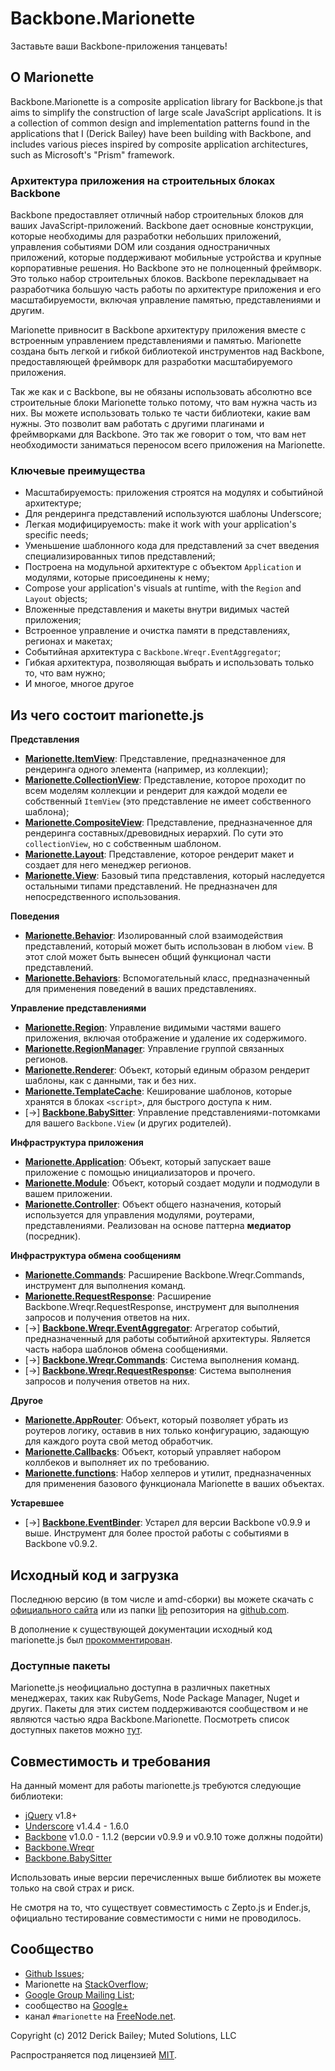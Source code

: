 # Backbone.Marionette

Заставьте ваши Backbone-приложения танцевать!

## О Marionette

Backbone.Marionette is a composite application library for Backbone.js that
aims to simplify the construction of large scale JavaScript applications.
It is a collection of common design and implementation patterns found in
the applications that I (Derick Bailey) have been building with Backbone,
and includes various pieces inspired by composite application architectures,
such as Microsoft's "Prism" framework.

### Архитектура приложения на строительных блоках Backbone

Backbone предоставляет отличный набор строительных блоков для ваших JavaScript-приложений. Backbone дает основные конструкции, которые необходимы для разработки небольших приложений, управления событиями DOM или создания одностраничных приложений, которые поддерживают мобильные устройства и крупные корпоративные решения. Но Backbone это не полноценный фреймворк. Это только набор строительных блоков. Backbone перекладывает на разработчика большую часть работы по архитектуре приложения и его масштабируемости, включая управление памятью, представлениями и другим. 

Marionette привносит в Backbone архитектуру приложения вместе с встроенным управлением представлениями и памятью. Marionette создана быть легкой и гибкой библиотекой инструментов над Backbone, предоставляющей фреймворк для разработки масштабируемого приложения.

Так же как и с Backbone, вы не обязаны использовать абсолютно все строительные блоки Marionette только потому, что вам нужна часть из них. Вы можете использовать только те части библиотеки, какие вам нужны. Это позволит вам работать с другими плагинами и фреймворками для Backbone. Это так же говорит о том, что вам нет необходимости заниматься переносом всего приложения на Marionette.

### Ключевые преимущества

* Масштабируемость: приложения строятся на модулях и событийной архитектуре;
* Для рендеринга представлений используются шаблоны Underscore;
* Легкая модифицируемость: make it work with your application's specific needs;
* Уменьшение шаблонного кода для представлений за счет введения специализированных типов представлений;
* Построена на модульной архитектуре с объектом `Application` и модулями, которые присоединены к нему;
* Compose your application's visuals at runtime, with the `Region` and `Layout` objects;
* Вложенные представления и макеты внутри видимых частей приложения;
* Встроенное управление и очистка памяти в представлениях, регионах и макетах;
* Событийная архитектура с `Backbone.Wreqr.EventAggregator`;
* Гибкая архитектура, позволяющая выбрать и использовать только то, что вам нужно;
* И многое, многое другое

## Из чего состоит marionette.js

**Представления**

* [**Marionette.ItemView**](docs/marionette.itemview.md): Представление, предназначенное для рендеринга одного элемента (например, из коллекции);
* [**Marionette.CollectionView**](docs/marionette.collectionview.md): Представление, которое проходит по всем моделям коллекции и рендерит для каждой модели ее собственный `ItemView` (это представление не имеет собственного шаблона);
* [**Marionette.CompositeView**](docs/marionette.compositeview.md): Представление, предназначенное для рендеринга составных/древовидных иерархий. По сути это `collectionView`, но с собственным шаблоном.
* [**Marionette.Layout**](docs/marionette.layout.md): Представление, которое рендерит макет и создает для него менеджер регионов.
* [**Marionette.View**](docs/marionette.view.md): Базовый типа представления, который наследуется остальными типами представлений. Не предназначен для непосредственного использования.

**Поведения**

* [**Marionette.Behavior**](docs/marionette.behavior.md): Изолированный слой взаимодействия представлений, который может быть использован в любом `view`. В этот слой может быть вынесен общий функционал части представлений. 
* [**Marionette.Behaviors**](docs/marionette.behaviors.md): Вспомогательный класс, предназначенный для применения поведений в ваших представлениях.

**Управление представлениями**

* [**Marionette.Region**](docs/marionette.region.md): Управление видимыми частями вашего приложения, включая отображение и удаление их содержимого.
* [**Marionette.RegionManager**](docs/marionette.regionmanager.md): Управление группой связанных регионов.
* [**Marionette.Renderer**](docs/marionette.renderer.md): Объект, который единым образом рендерит шаблоны, как с данными, так и без них.
* [**Marionette.TemplateCache**](docs/marionette.templatecache.md): Кеширование шаблонов, которые хранятся в блоках `<script>`, для быстрого доступа к ним.
* [&rarr;] [**Backbone.BabySitter**](https://github.com/marionettejs/backbone.babysitter): Управление представлениями-потомками для вашего `Backbone.View` (и других родителей).

**Инфраструктура приложения**

* [**Marionette.Application**](docs/marionette.application.md): Объект, который запускает ваше приложение с помощью инициализаторов и прочего.
* [**Marionette.Module**](docs/marionette.application.module.md): Объект, который создает модули и подмодули в вашем приложении.
* [**Marionette.Controller**](docs/marionette.controller.md): Объект общего назначения, который используется для управления модулями, роутерами, представлениями. Реализован на основе паттерна **медиатор** (посредник).

**Инфраструктура обмена сообщениям**

* [**Marionette.Commands**](docs/marionette.commands.md): Расширение Backbone.Wreqr.Commands, инструмент для выполнения команд.
* [**Marionette.RequestResponse**](docs/marionette.requestresponse.md): Расширение Backbone.Wreqr.RequestResponse, инструмент для выполнения запросов и получения ответов на них.
* [&rarr;] [**Backbone.Wreqr.EventAggregator**](https://github.com/marionettejs/backbone.wreqr): Агрегатор событий, предназначенный для работы событийной архитектуры. Является часть набора шаблонов обмена сообщениями.
* [&rarr;] [**Backbone.Wreqr.Commands**](https://github.com/marionettejs/backbone.wreqr): Система выполнения команд.
* [&rarr;] [**Backbone.Wreqr.RequestResponse**](https://github.com/marionettejs/backbone.wreqr): Система выполнения запросов и получения ответов на них.

**Другое**

* [**Marionette.AppRouter**](docs/marionette.approuter.md): Объект, который позволяет убрать из роутеров логику, оставив в них только конфигурацию, задающую для каждого роута свой метод обработчик.
* [**Marionette.Callbacks**](docs/marionette.callbacks.md): Объект, который управляет набором коллбеков и выполняет их по требованию.
* [**Marionette.functions**](docs/marionette.functions.md): Набор хелперов и утилит, предназначенных для применения базового функционала Marionette в ваших объектах.

**Устаревшее**

* [&rarr;] [**Backbone.EventBinder**](https://github.com/marionettejs/backbone.eventbinder): Устарел для версии Backbone v0.9.9 и выше. Инструмент для более простой работы с событиями в Backbone v0.9.2.


## Исходный код и загрузка

Последнюю версию (в том числе и amd-сборки) вы можете скачать с [официального сайта](http://marionettejs.com#download) или из папки [lib](https://github.com/marionettejs/backbone.marionette/tree/master/lib) репозитория на [github.com](https://github.com/marionettejs/backbone.marionette).

В дополнение к существующей документации исходный код marionette.js был [прокомментирован](http://marionettejs.com/docs/backbone.marionette.html). 

### Доступные пакеты

Marionette.js неофициально доступна в различных пакетных менеджерах, таких как RubyGems, Node Package Manager, Nuget и других. 
Пакеты для этих систем поддерживаются сообществом и не являются частью ядра Backbone.Marionette. Посмотреть список доступных пакетов можно [тут](https://github.com/marionettejs/backbone.marionette/wiki/Available-packages).

## Совместимость и требования

На данный момент для работы marionette.js требуются следующие библиотеки:

* [jQuery](http://jquery.com) v1.8+
* [Underscore](http://underscorejs.org) v1.4.4 - 1.6.0
* [Backbone](http://backbonejs.org) v1.0.0 - 1.1.2 (версии v0.9.9 и v0.9.10 тоже должны подойти) 
* [Backbone.Wreqr](https://github.com/marionettejs/backbone.wreqr)
* [Backbone.BabySitter](https://github.com/marionettejs/backbone.babysitter)

Использовать иные версии перечисленных выше библиотек вы можете только на свой страх и риск.

Не смотря на то, что существует совместимость с Zepto.js и Ender.js, официально тестирование совместимости с ними не проводилось.

## Сообщество

* [Github Issues](//github.com/marionettejs/backbone.marionette/issues);
* Marionette на [StackOverflow](http://stackoverflow.com/questions/tagged/backbone.marionette);
* [Google Group Mailing List](https://groups.google.com/forum/#!forum/backbone-marionette);
* сообщество на [Google+](https://plus.google.com/communities/111798429561476246318)
* канал `#marionette` на [FreeNode.net](http://freenode.net).

Copyright (c) 2012 Derick Bailey; Muted Solutions, LLC

Распространяется под лицензией [MIT](http://mutedsolutions.mit-license.org/).